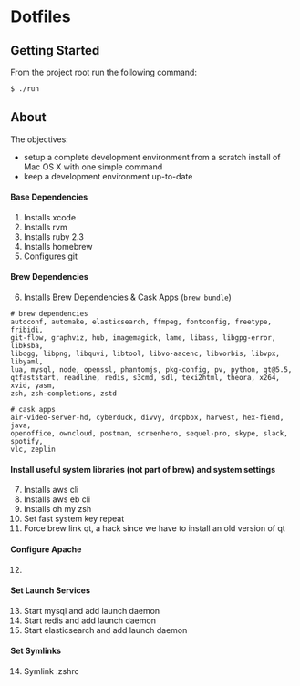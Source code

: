# Dotfiles

## Getting Started

From the project root run the following command:
```sh
$ ./run
```

## About

The objectives:
- setup a complete development environment from a scratch install of Mac OS X
  with one simple command
- keep a development environment up-to-date

#### Base Dependencies
1. Installs xcode
2. Installs rvm
3. Installs ruby 2.3
4. Installs homebrew
5. Configures git
#### Brew Dependencies
6. Installs Brew Dependencies & Cask Apps (`brew bundle`)
```
# brew dependencies
autoconf, automake, elasticsearch, ffmpeg, fontconfig, freetype, fribidi,
git-flow, graphviz, hub, imagemagick, lame, libass, libgpg-error, libksba,
libogg, libpng, libquvi, libtool, libvo-aacenc, libvorbis, libvpx, libyaml,
lua, mysql, node, openssl, phantomjs, pkg-config, pv, python, qt@5.5,
qtfaststart, readline, redis, s3cmd, sdl, texi2html, theora, x264, xvid, yasm,
zsh, zsh-completions, zstd

# cask apps
air-video-server-hd, cyberduck, divvy, dropbox, harvest, hex-fiend, java,
openoffice, owncloud, postman, screenhero, sequel-pro, skype, slack, spotify,
vlc, zeplin
```
#### Install useful system libraries (not part of brew) and system settings
7. Installs aws cli
8. Installs aws eb cli
9. Installs oh my zsh
10. Set fast system key repeat
11. Force brew link qt, a hack since we have to install an old version of qt
#### Configure Apache
12.
#### Set Launch Services
13. Start mysql and add launch daemon
14. Start redis and add launch daemon
15. Start elasticsearch and add launch daemon
#### Set Symlinks
14. Symlink .zshrc